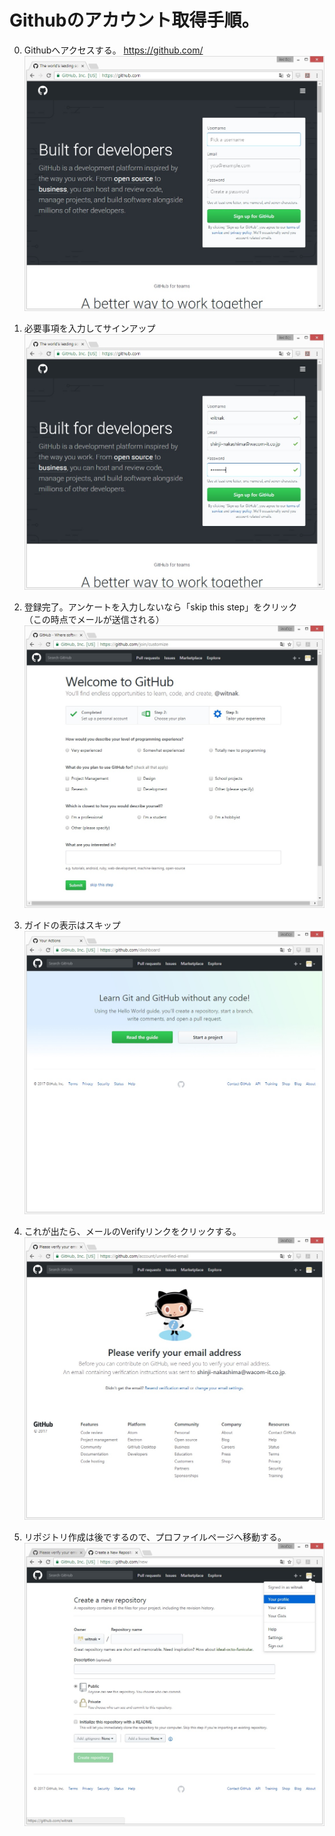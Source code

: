 # Githubのアカウント取得手順。

0. Githubへアクセスする。 https://github.com/  
![github](image/githubgetaccount.jpg)  

0. 必要事項を入力してサインアップ  
![input](image/githubinputaccount.jpg)  

0. 登録完了。アンケートを入力しないなら「skip this step」をクリック　　
（この時点でメールが送信される）  
![skipthis](image/githubskipthis.jpg)  

0. ガイドの表示はスキップ  
![start](image/githubstart.jpg)  

0. これが出たら、メールのVerifyリンクをクリックする。  
![emailverify](image/githubverfyemail.jpg)  

0. リポジトリ作成は後でするので、プロファイルページへ移動する。  
![gotottop](image/githubgotop.jpg)  
